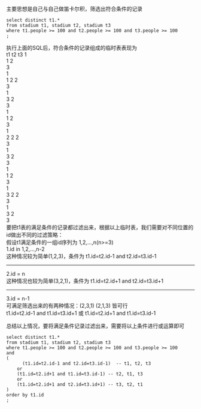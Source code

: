 主要思想是自己与自己做笛卡尔积，筛选出符合条件的记录<br>
```mysql
select distinct t1.*
from stadium t1, stadium t2, stadium t3
where t1.people >= 100 and t2.people >= 100 and t3.people >= 100
;
```
执行上面的SQL后，符合条件的记录组成的临时表表现为<br>
t1	t2	t3
				1<br>
		1		2<br>
				3<br>
				1<br>
1		2		2<br>
				3<br>
				1<br>
		3		2<br>
				3<br>
				1<br>
		1		2<br>
				3<br>
				1<br>
2		2		2<br>
				3<br>
				1<br>
		3		2<br>
				3<br>
				1<br>
		1		2<br>
				3<br>
				1<br>
3		2		2<br>
				3<br>
				1<br>
		3		2<br>
				3<br>
要把t1表的满足条件的记录都过滤出来，根据以上临时表，我们需要对不同位置的id做出不同的过滤策略：<br>
假设t1满足条件的一组id序列为 1,2,...,n(n>=3)<br>
1.id in 1,2,...,n-2<br>
这种情况较为简单(1,2,3)，条件为 t1.id=t2.id-1 and t2.id=t3.id-1<br>

------------------------

2.id = n<br>
这种情况也较为简单(3,2,1)，条件为 t1.id=t2.id+1 and t2.id=t3.id+1<br>

-----------------------

3.id = n-1<br>
可满足筛选出来的有两种情况：(2,3,1) (2,1,3) 皆可行<br>
t1.id=t2.id-1 and t1.id=t3.id+1 或 t1.id=t2.id+1 and t1.id=t3.id-1<br>


总结以上情况，要将满足条件记录过滤出来，需要将以上条件进行或运算即可<br>
```mysql
select distinct t1.*
from stadium t1, stadium t2, stadium t3
where t1.people >= 100 and t2.people >= 100 and t3.people >= 100
and
(
      (t1.id=t2.id-1 and t2.id=t3.id-1)  -- t1, t2, t3
    or
    (t1.id=t2.id+1 and t1.id=t3.id-1) -- t2, t1, t3
    or
    (t1.id=t2.id+1 and t2.id=t3.id+1) -- t3, t2, t1
)
order by t1.id
;
```